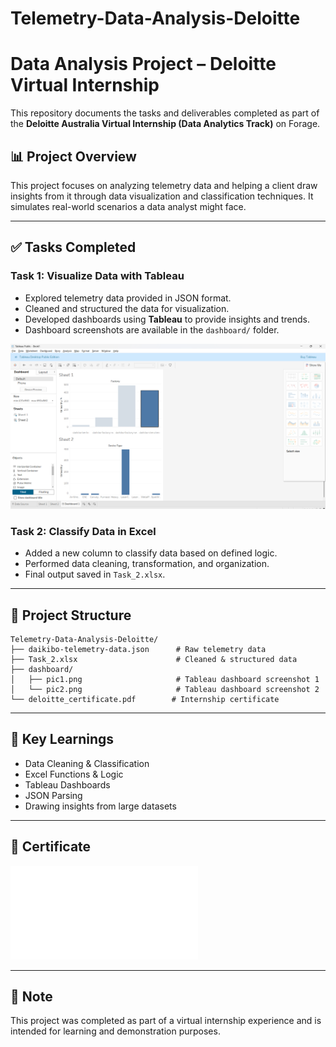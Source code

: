 # Telemetry-Data-Analysis-Deloitte
# Data Analysis Project – Deloitte Virtual Internship

This repository documents the tasks and deliverables completed as part of the **Deloitte Australia Virtual Internship (Data Analytics Track)** on Forage.

## 📊 Project Overview

This project focuses on analyzing telemetry data and helping a client draw insights from it through data visualization and classification techniques. It simulates real-world scenarios a data analyst might face.

---

## ✅ Tasks Completed

### Task 1: Visualize Data with Tableau
- Explored telemetry data provided in JSON format.
- Cleaned and structured the data for visualization.
- Developed dashboards using **Tableau** to provide insights and trends.
- Dashboard screenshots are available in the `dashboard/` folder.

![Tableau Dashboard](./dashboard/pic1.png)

### Task 2: Classify Data in Excel
- Added a new column to classify data based on defined logic.
- Performed data cleaning, transformation, and organization.
- Final output saved in `Task_2.xlsx`.

---

## 📁 Project Structure

```
Telemetry-Data-Analysis-Deloitte/
├── daikibo-telemetry-data.json      # Raw telemetry data
├── Task_2.xlsx                      # Cleaned & structured data
├── dashboard/
│   ├── pic1.png                     # Tableau dashboard screenshot 1
│   └── pic2.png                     # Tableau dashboard screenshot 2
└── deloitte_certificate.pdf        # Internship certificate
```

---

## 🧠 Key Learnings

- Data Cleaning & Classification
- Excel Functions & Logic
- Tableau Dashboards
- JSON Parsing
- Drawing insights from large datasets

---

## 🏅 Certificate

![Internship Certificate](./deloitte_certificate.pdf)

---

## 📌 Note

This project was completed as part of a virtual internship experience and is intended for learning and demonstration purposes.
